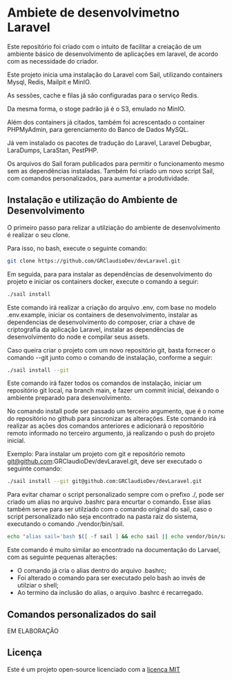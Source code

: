 # Ambiete de desenvolvimetno Laravel

Este repositório foi criado com o intuito de facilitar a creiação de um ambiente básico de desenvolvimento de aplicações em laravel, de acordo com as necessidade do criador.

Este projeto inicia uma instalação do Laravel com Sail, utilizando containers Mysql, Redis, Mailpit e MinIO.

As sessões, cache e filas já são configuradas para o serviço Redis.

Da mesma forma, o stoge padrão já é o S3, emulado no MinIO.

Além dos containers já citados, também foi acrescentado o container PHPMyAdmin, para gerenciamento do Banco de Dados MySQL.

Já vem instalado os pacotes de tradução do Laravel, Laravel Debugbar, LaraDumps, LaraStan, PestPHP.

Os arquivos do Sail foram publicados para permitir o funcionamento mesmo sem as dependências instaladas. Também foi criado um novo script Sail, com comandos personalizados, para aumentar a produtividade.

## Instalação e utilização do Ambiente de Desenvolvimento

O primeiro passo para relizar a utilziação do ambiente de desenvolvimento é realizar o seu clone.

Para isso, no bash, execute o seguinte comando:

```bash
git clone https://github.com/GRClaudioDev/devLaravel.git
```

Em seguida, para para instalar as dependências de desenvolvimento do projeto e iniciar os containers docker, execute o comando a seguir:

```bash
./sail install
```

Este comando irá realizar a criação do arquivo .env, com base no modelo .env.example, iniciar os containers de desenvolvimento, instalar as dependencias de desenvolvimento do composer, criar a chave de criptografia da aplicação Laravel, instalar as dependências de desenvolvimento do node e compilar seus assets.

Caso queira criar o projeto com um novo repositório git, basta fornecer o comando --git junto como o comando de instalação, conforme a seguir:

```bash
./sail install --git
```

Este comando irá fazer todos os comandos de instalação, iniciar um repositório git local, na branch main, e fazer um commit inicial, deixando o ambiente preparado para desenvolvimento.


No comando install pode ser passado um terceiro argumento, que é o nome do repositório no github para sincronizar as alterações. Este comando irá realizar as ações dos comandos anteriores e adicionará o repositório remoto informado no terceiro argumento, já realizando o push do projeto inicial.

Exemplo: Para instalar um projeto com git e repositório remoto git@github.com:GRClaudioDev/devLaravel.git, deve ser executado o seguinte comando:

```bash
./sail install --git git@github.com:GRClaudioDev/devLaravel.git
```

Para evitar chamar o script personalizado sempre com o prefixo ./, pode ser criado um alias no arquivo .bashrc para encurtar o comando. Esse alias também serve para ser utilziado com o comando original do sail, caso o script personalizado não seja encontrado na pasta raiz do sistema, executando o comando ./vendor/bin/sail.

```bash
echo "alias sail='bash $([ -f sail ] && echo sail || echo vendor/bin/sail)'" > ~/.bashrc && source ~/.bashrc
```

Este comando é muito similar ao encontrado na documentação do Larvael, com as seguinte pequenas alterações:

* O comando já cria o alias dentro do arquivo .bashrc;
* Foi alterado o comando para ser executado pelo bash ao invés de utilziar o shell;
* Ao termino da inclusão do alias, o arquivo .bashrc é recarregado.

## Comandos personalizados do sail

EM ELABORAÇÃO

## Licença

Este é um projeto open-source licenciado com a [licença MIT](https://opensource.org/licenses/MIT)